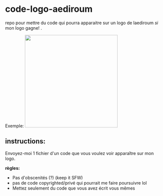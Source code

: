 # code-logo-aediroum
repo pour mettre du code qui pourra apparaitre sur un logo de laediroum *si* mon logo gagne! .

Exemple:
<img src="https://www.mazaika.com/grafika/test_ttp_big.jpg" style="width: 300px; height: auto;">

## instructions: 
Envoyez-moi 1 fichier d'un code que vous voulez voir apparaître sur mon logo. 


**règles:**
* Pas d'obscenités (?) (keep it SFW) 
* pas de code copyrighted/privé qui pourrait me faire poursuivre lol 
* Mettez seulement du code que vous avez écrit vous mêmes 
